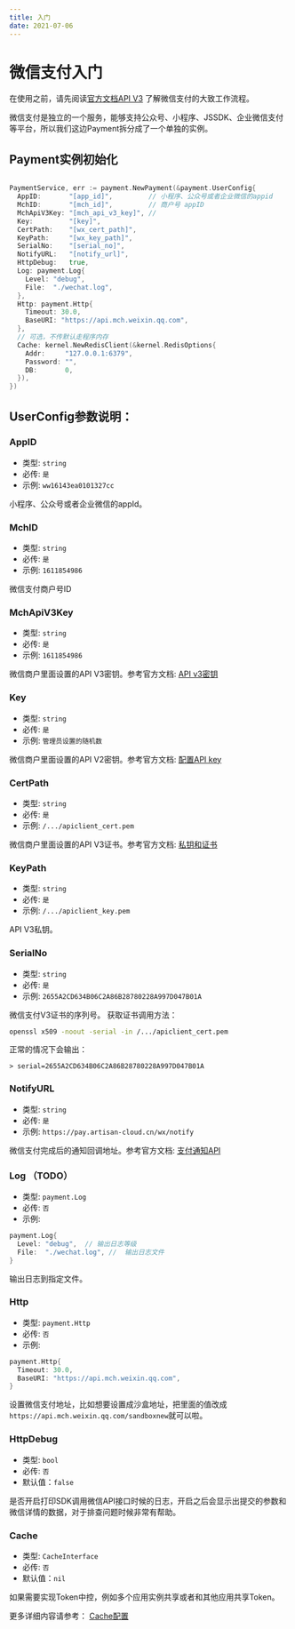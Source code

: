 ```yaml
---
title: 入门
date: 2021-07-06
---
```


# 微信支付入门

在使用之前，请先阅读[官方文档API V3](https://pay.weixin.qq.com/wiki/doc/apiv3/wechatpay/wechatpay-1.shtml) 了解微信支付的大致工作流程。

微信支付是独立的一个服务，能够支持公众号、小程序、JSSDK、企业微信支付等平台，所以我们这边Payment拆分成了一个单独的实例。

## Payment实例初始化

``` go

PaymentService, err := payment.NewPayment(&payment.UserConfig{
  AppID:       "[app_id]",         // 小程序、公众号或者企业微信的appid
  MchID:       "[mch_id]",         // 商户号 appID
  MchApiV3Key: "[mch_api_v3_key]", //
  Key:         "[key]",
  CertPath:    "[wx_cert_path]",
  KeyPath:     "[wx_key_path]",
  SerialNo:    "[serial_no]",
  NotifyURL:   "[notify_url]",
  HttpDebug:   true,
  Log: payment.Log{
    Level: "debug",
    File:  "./wechat.log",
  },
  Http: payment.Http{
    Timeout: 30.0,
    BaseURI: "https://api.mch.weixin.qq.com",
  },
  // 可选，不传默认走程序内存
  Cache: kernel.NewRedisClient(&kernel.RedisOptions{
    Addr:     "127.0.0.1:6379",
    Password: "",
    DB:       0,
  }),
})
```

## UserConfig参数说明：

### AppID

- 类型: `string`
- 必传: `是`
- 示例: `ww16143ea0101327cc` 

小程序、公众号或者企业微信的appId。 

### MchID

- 类型: `string`
- 必传: `是`
- 示例: `1611854986` 

微信支付商户号ID

### MchApiV3Key

- 类型: `string`
- 必传: `是`
- 示例: `1611854986` 

微信商户里面设置的API V3密钥。参考官方文档: [API v3密钥](https://pay.weixin.qq.com/wiki/doc/apiv3/wechatpay/wechatpay3_2.shtml)


### Key
- 类型: `string`
- 必传: `是`
- 示例: `管理员设置的随机数` 

微信商户里面设置的API V2密钥。参考官方文档: [配置API key](https://pay.weixin.qq.com/wiki/doc/api/wxpay/ch/guide/Configure_API_key.shtml)


### CertPath

- 类型: `string`
- 必传: `是`
- 示例: `/.../apiclient_cert.pem` 

微信商户里面设置的API V3证书。参考官方文档: [私钥和证书](https://pay.weixin.qq.com/wiki/doc/apiv3/wechatpay/wechatpay3_1.shtml)


### KeyPath

- 类型: `string`
- 必传: `是`
- 示例: `/.../apiclient_key.pem` 

API V3私钥。

### SerialNo
- 类型: `string`
- 必传: `是`
- 示例: `2655A2CD634B06C2A86B28780228A997D047B01A` 

微信支付V3证书的序列号。
获取证书调用方法：
``` bash
openssl x509 -noout -serial -in /.../apiclient_cert.pem
```
正常的情况下会输出：
```
> serial=2655A2CD634B06C2A86B28780228A997D047B01A
```

### NotifyURL

- 类型: `string`
- 必传: `是`
- 示例: `https://pay.artisan-cloud.cn/wx/notify` 

微信支付完成后的通知回调地址。参考官方文档: [支付通知API](https://pay.weixin.qq.com/wiki/doc/apiv3/apis/chapter3_1_5.shtml)


### Log （TODO）

- 类型: `payment.Log`
- 必传: `否`
- 示例: 
``` go
payment.Log{
  Level: "debug",  // 输出日志等级
  File:  "./wechat.log", //  输出日志文件
}
```
输出日志到指定文件。

### Http

- 类型: `payment.Http`
- 必传: `否`
- 示例: 
``` go
payment.Http{
  Timeout: 30.0,
  BaseURI: "https://api.mch.weixin.qq.com",
}
```

设置微信支付地址，比如想要设置成沙盒地址，把里面的值改成`https://api.mch.weixin.qq.com/sandboxnew`就可以啦。

### HttpDebug

- 类型: `bool`
- 必传: `否`
- 默认值：`false`

是否开启打印SDK调用微信API接口时候的日志，开启之后会显示出提交的参数和微信详情的数据，对于排查问题时候非常有帮助。

### Cache

- 类型: `CacheInterface`
- 必传: `否`
- 默认值：`nil`

如果需要实现Token中控，例如多个应用实例共享或者和其他应用共享Token。

更多详细内容请参考： [Cache配置](/zh/start/common.md#cache配置)

